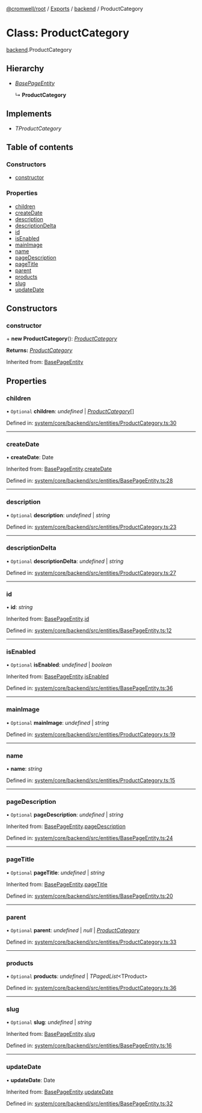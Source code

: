 [@cromwell/root](../README.md) / [Exports](../modules.md) / [backend](../modules/backend.md) / ProductCategory

# Class: ProductCategory

[backend](../modules/backend.md).ProductCategory

## Hierarchy

* [*BasePageEntity*](backend.basepageentity.md)

  ↳ **ProductCategory**

## Implements

* *TProductCategory*

## Table of contents

### Constructors

- [constructor](backend.productcategory.md#constructor)

### Properties

- [children](backend.productcategory.md#children)
- [createDate](backend.productcategory.md#createdate)
- [description](backend.productcategory.md#description)
- [descriptionDelta](backend.productcategory.md#descriptiondelta)
- [id](backend.productcategory.md#id)
- [isEnabled](backend.productcategory.md#isenabled)
- [mainImage](backend.productcategory.md#mainimage)
- [name](backend.productcategory.md#name)
- [pageDescription](backend.productcategory.md#pagedescription)
- [pageTitle](backend.productcategory.md#pagetitle)
- [parent](backend.productcategory.md#parent)
- [products](backend.productcategory.md#products)
- [slug](backend.productcategory.md#slug)
- [updateDate](backend.productcategory.md#updatedate)

## Constructors

### constructor

\+ **new ProductCategory**(): [*ProductCategory*](backend.productcategory.md)

**Returns:** [*ProductCategory*](backend.productcategory.md)

Inherited from: [BasePageEntity](backend.basepageentity.md)

## Properties

### children

• `Optional` **children**: *undefined* \| [*ProductCategory*](backend.productcategory.md)[]

Defined in: [system/core/backend/src/entities/ProductCategory.ts:30](https://github.com/CromwellCMS/Cromwell/blob/ccdbdd0/system/core/backend/src/entities/ProductCategory.ts#L30)

___

### createDate

• **createDate**: Date

Inherited from: [BasePageEntity](backend.basepageentity.md).[createDate](backend.basepageentity.md#createdate)

Defined in: [system/core/backend/src/entities/BasePageEntity.ts:28](https://github.com/CromwellCMS/Cromwell/blob/ccdbdd0/system/core/backend/src/entities/BasePageEntity.ts#L28)

___

### description

• `Optional` **description**: *undefined* \| *string*

Defined in: [system/core/backend/src/entities/ProductCategory.ts:23](https://github.com/CromwellCMS/Cromwell/blob/ccdbdd0/system/core/backend/src/entities/ProductCategory.ts#L23)

___

### descriptionDelta

• `Optional` **descriptionDelta**: *undefined* \| *string*

Defined in: [system/core/backend/src/entities/ProductCategory.ts:27](https://github.com/CromwellCMS/Cromwell/blob/ccdbdd0/system/core/backend/src/entities/ProductCategory.ts#L27)

___

### id

• **id**: *string*

Inherited from: [BasePageEntity](backend.basepageentity.md).[id](backend.basepageentity.md#id)

Defined in: [system/core/backend/src/entities/BasePageEntity.ts:12](https://github.com/CromwellCMS/Cromwell/blob/ccdbdd0/system/core/backend/src/entities/BasePageEntity.ts#L12)

___

### isEnabled

• `Optional` **isEnabled**: *undefined* \| *boolean*

Inherited from: [BasePageEntity](backend.basepageentity.md).[isEnabled](backend.basepageentity.md#isenabled)

Defined in: [system/core/backend/src/entities/BasePageEntity.ts:36](https://github.com/CromwellCMS/Cromwell/blob/ccdbdd0/system/core/backend/src/entities/BasePageEntity.ts#L36)

___

### mainImage

• `Optional` **mainImage**: *undefined* \| *string*

Defined in: [system/core/backend/src/entities/ProductCategory.ts:19](https://github.com/CromwellCMS/Cromwell/blob/ccdbdd0/system/core/backend/src/entities/ProductCategory.ts#L19)

___

### name

• **name**: *string*

Defined in: [system/core/backend/src/entities/ProductCategory.ts:15](https://github.com/CromwellCMS/Cromwell/blob/ccdbdd0/system/core/backend/src/entities/ProductCategory.ts#L15)

___

### pageDescription

• `Optional` **pageDescription**: *undefined* \| *string*

Inherited from: [BasePageEntity](backend.basepageentity.md).[pageDescription](backend.basepageentity.md#pagedescription)

Defined in: [system/core/backend/src/entities/BasePageEntity.ts:24](https://github.com/CromwellCMS/Cromwell/blob/ccdbdd0/system/core/backend/src/entities/BasePageEntity.ts#L24)

___

### pageTitle

• `Optional` **pageTitle**: *undefined* \| *string*

Inherited from: [BasePageEntity](backend.basepageentity.md).[pageTitle](backend.basepageentity.md#pagetitle)

Defined in: [system/core/backend/src/entities/BasePageEntity.ts:20](https://github.com/CromwellCMS/Cromwell/blob/ccdbdd0/system/core/backend/src/entities/BasePageEntity.ts#L20)

___

### parent

• `Optional` **parent**: *undefined* \| *null* \| [*ProductCategory*](backend.productcategory.md)

Defined in: [system/core/backend/src/entities/ProductCategory.ts:33](https://github.com/CromwellCMS/Cromwell/blob/ccdbdd0/system/core/backend/src/entities/ProductCategory.ts#L33)

___

### products

• `Optional` **products**: *undefined* \| *TPagedList*<TProduct\>

Defined in: [system/core/backend/src/entities/ProductCategory.ts:36](https://github.com/CromwellCMS/Cromwell/blob/ccdbdd0/system/core/backend/src/entities/ProductCategory.ts#L36)

___

### slug

• `Optional` **slug**: *undefined* \| *string*

Inherited from: [BasePageEntity](backend.basepageentity.md).[slug](backend.basepageentity.md#slug)

Defined in: [system/core/backend/src/entities/BasePageEntity.ts:16](https://github.com/CromwellCMS/Cromwell/blob/ccdbdd0/system/core/backend/src/entities/BasePageEntity.ts#L16)

___

### updateDate

• **updateDate**: Date

Inherited from: [BasePageEntity](backend.basepageentity.md).[updateDate](backend.basepageentity.md#updatedate)

Defined in: [system/core/backend/src/entities/BasePageEntity.ts:32](https://github.com/CromwellCMS/Cromwell/blob/ccdbdd0/system/core/backend/src/entities/BasePageEntity.ts#L32)
